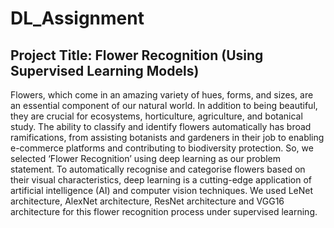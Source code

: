 # DL_Assignment

## Project Title:  Flower Recognition (Using Supervised Learning Models)

Flowers, which come in an amazing variety of hues, forms, and sizes, are an essential component of our natural world. In addition to being beautiful, they are crucial for ecosystems, horticulture, agriculture, and botanical study. The ability to classify and identify flowers automatically has broad ramifications, from assisting botanists and gardeners in their job to enabling e-commerce platforms and contributing to biodiversity protection.
So, we selected ‘Flower Recognition’ using deep learning as our problem statement. To automatically recognise and categorise flowers based on their visual characteristics, deep learning is a cutting-edge application of artificial intelligence (AI) and computer vision techniques.
We used LeNet architecture, AlexNet architecture, ResNet architecture and VGG16 architecture for this flower recognition process under supervised learning. 
